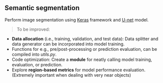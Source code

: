 ## Semantic segmentation

Perform image segmentation using [Keras](https://keras.io/api/) framework and [U-net](https://arxiv.org/pdf/1505.04597.pdf) model.

> To be improved:
* **Data allocation** (i.e., training, validation, and test data): Data splitter and data generator can be incorporated into model training.
* Functions for e.g., pre/post-processing or prediction evaluation, can be compiled into *utils.py*.
* Code optimization: Create a **module** for neatly calling model training, evaluation, or prediction.
* Explore **region-based metrics** for model performance evaluation. (Extremely important when dealing with very near objects)
